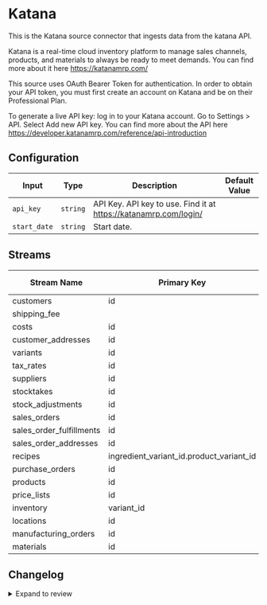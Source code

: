 # Katana
This is the Katana source connector that ingests data from the katana API.

Katana is a real-time cloud inventory platform to manage sales channels, products, and materials to always be ready to meet demands.  You can find more about it here https://katanamrp.com/

This source uses OAuth Bearer Token for authentication. In order to obtain your API token, you must first create an account on Katana and be on their Professional Plan. 

To generate a live API key: log in to your Katana account.  Go to Settings &gt; API. Select Add new API key. You can find more about the API here https://developer.katanamrp.com/reference/api-introduction

## Configuration

| Input | Type | Description | Default Value |
|-------|------|-------------|---------------|
| `api_key` | `string` | API Key. API key to use. Find it at https://katanamrp.com/login/ |  |
| `start_date` | `string` | Start date.  |  |

## Streams
| Stream Name | Primary Key | Pagination | Supports Full Sync | Supports Incremental |
|-------------|-------------|------------|---------------------|----------------------|
| customers | id | DefaultPaginator | ✅ |  ✅  |
| shipping_fee |  | DefaultPaginator | ✅ |  ❌  |
| costs | id | DefaultPaginator | ✅ |  ✅  |
| customer_addresses | id | DefaultPaginator | ✅ |  ✅  |
| variants | id | DefaultPaginator | ✅ |  ✅  |
| tax_rates | id | DefaultPaginator | ✅ |  ✅  |
| suppliers | id | DefaultPaginator | ✅ |  ✅  |
| stocktakes | id | DefaultPaginator | ✅ |  ✅  |
| stock_adjustments | id | DefaultPaginator | ✅ |  ✅  |
| sales_orders | id | DefaultPaginator | ✅ |  ✅  |
| sales_order_fulfillments | id | DefaultPaginator | ✅ |  ❌  |
| sales_order_addresses | id | DefaultPaginator | ✅ |  ✅  |
| recipes | ingredient_variant_id.product_variant_id | DefaultPaginator | ✅ |  ✅  |
| purchase_orders | id | DefaultPaginator | ✅ |  ✅  |
| products | id | DefaultPaginator | ✅ |  ✅  |
| price_lists | id | DefaultPaginator | ✅ |  ❌  |
| inventory | variant_id | DefaultPaginator | ✅ |  ❌  |
| locations | id | DefaultPaginator | ✅ |  ✅  |
| manufacturing_orders | id | DefaultPaginator | ✅ |  ✅  |
| materials | id | DefaultPaginator | ✅ |  ✅  |

## Changelog

<details>
  <summary>Expand to review</summary>

| Version          | Date              | Pull Request | Subject        |
|------------------|-------------------|--------------|----------------|
| 0.0.3 | 2024-12-11 | [48991](https://github.com/airbytehq/airbyte/pull/48991) | Starting with this version, the Docker image is now rootless. Please note that this and future versions will not be compatible with Airbyte versions earlier than 0.64 |
| 0.0.2 | 2024-10-28 | [47628](https://github.com/airbytehq/airbyte/pull/47628) | Update dependencies |
| 0.0.1 | 2024-10-12 | | Initial release by [@aazam-gh](https://github.com/aazam-gh) via Connector Builder |

</details>
